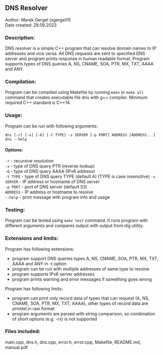 ## DNS Resolver

Author: Marek Gergel (xgerge01)  
Date created: 28.09.2023 

### Description:
DNS resolver is a simple C++ program that can resolve domain names to IP addresses and vice versa. All DNS requests are sent to specified DNS server and program prints response in human readable format.
Program supports types of DNS queries A, NS, CNAME, SOA, PTR, MX, TXT, AAAA and ANY.

### Compilation:
Program can be compiled using Makefile by running `make` or `make all` command that creates executable file dns with g++ compiler. Minimum required C++ standard is C++14. 

### Usage:
Program can be run with following arguments:

`dns [-r] [-x] [-6] [-t TYPE] -s SERVER [-p PORT] ADDRESS [ADDRESS...]`  
`dns --help`  

#### Options:
`-r` - recursive resolution  
`-x` - type of DNS query PTR (reverse lookup)  
`-6` - type of DNS query AAAA (IPv6 address)  
`-t TYPE` - type of DNS query TYPE (default A) (TYPE is case insensitive) 
`-s SERVER` - IP address or hostname of DNS server  
`-p PORT` - port of DNS server (default 53)  
`ADDRESS` - IP address or hostname to resolve  
`--help` - print message with program info and usage

### Testing:
Program can be tested using `make test` command.
It runs program with different arguments and compares output with output from dig utility.

### Extensions and limits:
Program has following extensions:
- program support DNS queries types A, NS, CNAME, SOA, PTR, MX, TXT, AAAA and ANY in -t option
- program can be run with multiple addresses of same type to resolve 
- program supports IPv6 server addresses 
- program prints warning and error messages if something goes wrong

Program has following limits:
- program can print only record data of types that can request (A, NS, CNAME, SOA, PTR, MX, TXT, AAAA), other types of record data are printed in raw format
- program arguments are parsed with string comparison, so combination of short options (e.g. -rx) is not supported

### Files included: 
main.cpp, dns.h, dns.cpp, error.h, error.cpp, Makefile, README.md, manual.pdf
